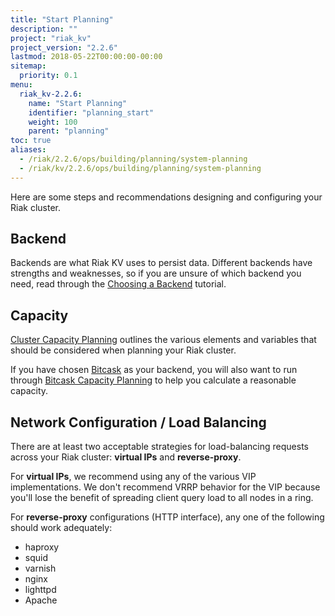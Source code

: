 ```yaml
---
title: "Start Planning"
description: ""
project: "riak_kv"
project_version: "2.2.6"
lastmod: 2018-05-22T00:00:00-00:00
sitemap:
  priority: 0.1
menu:
  riak_kv-2.2.6:
    name: "Start Planning"
    identifier: "planning_start"
    weight: 100
    parent: "planning"
toc: true
aliases:
  - /riak/2.2.6/ops/building/planning/system-planning
  - /riak/kv/2.2.6/ops/building/planning/system-planning
---
```


[plan backend]: {{<baseurl>}}riak/kv/2.2.6/setup/planning/backend
[plan cluster capacity]: {{<baseurl>}}riak/kv/2.2.6/setup/planning/cluster-capacity
[plan backend bitcask]: {{<baseurl>}}riak/kv/2.2.6/setup/planning/backend/bitcask
[plan bitcask capacity]: {{<baseurl>}}riak/kv/2.2.6/setup/planning/bitcask-capacity-calc

Here are some steps and recommendations designing and configuring your
Riak cluster.

## Backend

Backends are what Riak KV uses to persist data. Different backends have
strengths and weaknesses, so if you are unsure of which backend you
need, read through the [Choosing a Backend][plan backend] tutorial.

## Capacity

[Cluster Capacity Planning][plan cluster capacity] outlines the various elements and variables that should be considered when planning your Riak cluster.

If you have chosen [Bitcask][plan backend bitcask] as your backend, you will also want to run through [Bitcask Capacity Planning][plan bitcask capacity] to help you calculate a reasonable capacity.

## Network Configuration / Load Balancing

There are at least two acceptable strategies for load-balancing requests
across your Riak cluster: **virtual IPs** and **reverse-proxy**.

For **virtual IPs**, we recommend using any of the various VIP
implementations. We don't recommend VRRP behavior for the VIP because
you'll lose the benefit of spreading client query load to all nodes in a
ring.

For **reverse-proxy** configurations (HTTP interface), any one of the
following should work adequately:

* haproxy
* squid
* varnish
* nginx
* lighttpd
* Apache

